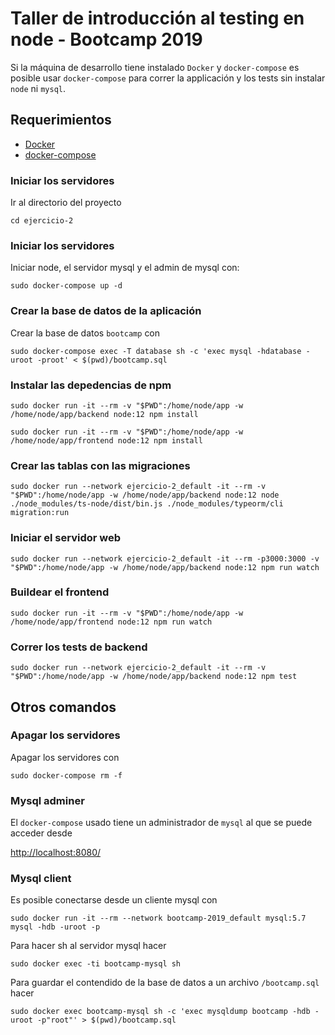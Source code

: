 # Taller de introducción al testing en node - Bootcamp 2019

Si la máquina de desarrollo tiene instalado `Docker` y `docker-compose` es posible usar `docker-compose` para correr la applicación y los tests sin instalar `node` ni `mysql`.

## Requerimientos

* [Docker](https://www.docker.com/)
* [docker-compose](https://docs.docker.com/compose/)

### Iniciar los servidores

Ir al directorio del proyecto

```
cd ejercicio-2
```

### Iniciar los servidores

Iniciar node, el servidor mysql y el admin de mysql con:

```
sudo docker-compose up -d
```

### Crear la base de datos de la aplicación

Crear la base de datos `bootcamp` con

```
sudo docker-compose exec -T database sh -c 'exec mysql -hdatabase -uroot -proot' < $(pwd)/bootcamp.sql
```

### Instalar las depedencias de npm

```
sudo docker run -it --rm -v "$PWD":/home/node/app -w /home/node/app/backend node:12 npm install
```

```
sudo docker run -it --rm -v "$PWD":/home/node/app -w /home/node/app/frontend node:12 npm install
```

### Crear las tablas con las migraciones 

```
sudo docker run --network ejercicio-2_default -it --rm -v "$PWD":/home/node/app -w /home/node/app/backend node:12 node ./node_modules/ts-node/dist/bin.js ./node_modules/typeorm/cli migration:run
```

### Iniciar el servidor web

```
sudo docker run --network ejercicio-2_default -it --rm -p3000:3000 -v "$PWD":/home/node/app -w /home/node/app/backend node:12 npm run watch
```

### Buildear el frontend

```
sudo docker run -it --rm -v "$PWD":/home/node/app -w /home/node/app/frontend node:12 npm run watch
```

### Correr los tests de backend

```
sudo docker run --network ejercicio-2_default -it --rm -v "$PWD":/home/node/app -w /home/node/app/backend node:12 npm test
```

## Otros comandos

### Apagar los servidores

Apagar los servidores con

```
sudo docker-compose rm -f
```

### Mysql adminer

El `docker-compose` usado tiene un administrador de `mysql` al que se puede acceder desde

[http://localhost:8080/](http://localhost:8080/)


### Mysql client

Es posible conectarse desde un cliente mysql con

```
sudo docker run -it --rm --network bootcamp-2019_default mysql:5.7 mysql -hdb -uroot -p
```

Para hacer sh al servidor mysql hacer

```
sudo docker exec -ti bootcamp-mysql sh
```

Para guardar el contendido de la base de datos a un archivo `/bootcamp.sql` hacer

```
sudo docker exec bootcamp-mysql sh -c 'exec mysqldump bootcamp -hdb -uroot -p"root"' > $(pwd)/bootcamp.sql
```
